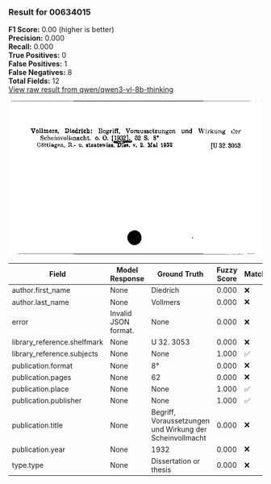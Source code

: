 ### Result for 00634015
**F1 Score:** 0.00 (higher is better)<br>**Precision:** 0.000<br>**Recall:** 0.000<br>**True Positives:** 0<br>**False Positives:** 1<br>**False Negatives:** 8<br>**Total Fields:** 12<br>[View raw result from qwen/qwen3-vl-8b-thinking](https://github.com/RISE-UNIBAS/humanities_data_benchmark/blob/main/results/2025-10-17/T0247/request_T0247_00634015.json)

<img src="https://github.com/RISE-UNIBAS/humanities_data_benchmark/blob/main/benchmarks/zettelkatalog/images/00634015.jpg?raw=true" alt="00634015" width="600px">

| Field | Model Response | Ground Truth | Fuzzy Score | Match |
|-------|----------------|--------------|-------------|-------|
| author.first_name | None | Diedrich | 0.000 | ❌ |
| author.last_name | None | Vollmers | 0.000 | ❌ |
| error | Invalid JSON format. | None | 0.000 | ❌ |
| library_reference.shelfmark | None | U 32. 3053 | 0.000 | ❌ |
| library_reference.subjects | None | None | 1.000 | ✅ |
| publication.format | None | 8° | 0.000 | ❌ |
| publication.pages | None | 62 | 0.000 | ❌ |
| publication.place | None | None | 1.000 | ✅ |
| publication.publisher | None | None | 1.000 | ✅ |
| publication.title | None | Begriff, Voraussetzungen und Wirkung der Scheinvollmacht | 0.000 | ❌ |
| publication.year | None | 1932 | 0.000 | ❌ |
| type.type | None | Dissertation or thesis | 0.000 | ❌ |
